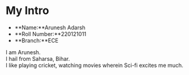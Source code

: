 # My Intro
- **Name:**Arunesh Adarsh
- **Roll Number:**220121011
- **Branch:**ECE

I am Arunesh. <br>
I hail from Saharsa, Bihar. <br>
I like playing cricket, watching movies wherein Sci-fi excites me much.

